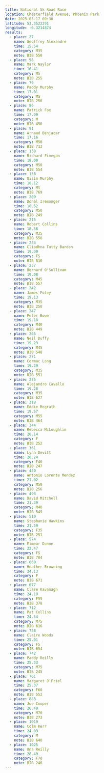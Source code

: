 ```yaml
---
title: National 5k Road Race
location: Chesterfield Avenue, Phoenix Park
date: 2025-05-17 09:30
latitude: 53.3522291
longitude: -6.3214874
results:
  - place: 27
    name: Geoffrey Alexandre
    time: 15.54
    category: M35
    note: BIB 550
  - place: 58
    name: Mark Naylor
    time: 16.41
    category: MS
    note: BIB 255
  - place: 79
    name: Paddy Murphy
    time: 17.01
    category: MS
    note: BIB 256
  - place: 86
    name: Patrick Fox
    time: 17.09
    category: M
    note: BIB 450
  - place: 91
    name: Arnaud Benjacar
    time: 17.16
    category: M50
    note: BIB 713
  - place: 138
    name: Richard Finegan
    time: 18.00
    category: M50
    note: BIB 554
  - place: 158
    name: Oisin Murphy
    time: 18.12
    category: MS
    note: BIB 769
  - place: 209
    name: Donal Iremonger
    time: 18.52
    category: M50
    note: BIB 249
  - place: 215
    name: Robert Collins
    time: 18.58
    category: M35
    note: BIB 558
  - place: 234
    name: Cliodhna Tutty Bardon
    time: 19.09
    category: FS
    note: BIB 510
  - place: 237
    name: Bernard O'Sullivan
    time: 19.08
    category: M45
    note: BIB 557
  - place: 242
    name: James Foley
    time: 19.13
    category: M35
    note: BIB 250
  - place: 247
    name: Peter Bowe
    time: 19.18
    category: M40
    note: BIB 449
  - place: 265
    name: Neil Duffy
    time: 19.23
    category: M45
    note: BIB 548
  - place: 271
    name: Cormac Long
    time: 19.29
    category: M35
    note: BIB 551
  - place: 275
    name: Alejandro Cavallo
    time: 19.28
    category: M35
    note: BIB 627
  - place: 318
    name: Eddie Mcgrath
    time: 19.57
    category: M55
    note: BIB 464
  - place: 344
    name: Rebecca McLoughlin
    time: 20.14
    category: F
    note: BIB 252
  - place: 361
    name: Lynn Devitt
    time: 20.24
    category: F40
    note: BIB 247
  - place: 440
    name: Antonio Lorente Mendez
    time: 21.02
    category: M50
    note: BIB 256
  - place: 493
    name: David Mitchell
    time: 21.39
    category: M40
    note: BIB 549
  - place: 510
    name: Stephanie Hawkins
    time: 21.59
    category: F35
    note: BIB 251
  - place: 574
    name: Eimear Dunne
    time: 22.47
    category: FS
    note: BIB 704
  - place: 660
    name: Heather Browning
    time: 24.13
    category: F
    note: BIB 671
  - place: 677
    name: Clare Kavanagh
    time: 24.19
    category: F55
    note: BIB 378
  - place: 712
    name: Pat Collins
    time: 24.54
    category: M75
    note: BIB 616
  - place: 728
    name: Claire Woods
    time: 25.01
    category: FS
    note: BIB 654
  - place: 742
    name: Paddy Reilly
    time: 25.33
    category: M75
    note: BIB 245
  - place: 761
    name: Margaret O'Friel
    time: 25.37
    category: F60
    note: BIB 552
  - place: 883
    name: Joe Cooper
    time: 26.49
    category: M70
    note: BIB 273
  - place: 1019
    name: Colm Kerr
    time: 24.03
    category: M
    note: BIB 640
  - place: 1025
    name: Una Reilly
    time: 28.49
    category: F70
    note: BIB 246
---
```


